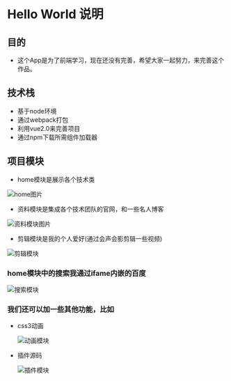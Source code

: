# Hello World 说明

## 目的

+ 这个App是为了前端学习，现在还没有完善，希望大家一起努力，来完善这个作品。

## 技术栈
+ 基于node环境
+ 通过webpack打包
+ 利用vue2.0来完善项目
+ 通过npm下载所需组件加载器
## 项目模块
+ home模块是展示各个技术类

![home图片](images/s1.jpg "Optional title")

+ 资料模块是集成各个技术团队的官网，和一些名人博客

![资料模块图片](images/s2.jpg "Optional title")

+ 剪辑模块是我的个人爱好(通过会声会影剪辑一些视频)

![剪辑模块](images/s4.jpg "Optional title")

### home模块中的搜索我通过ifame内嵌的百度

![搜索模块](images/s5.jpg "Optional title")

### 我们还可以加一些其他功能，比如
+ css3动画

  ![动画模块](images/s6.png "Optional title")
+ 插件源码

  ![插件模块](images/s7.jpg "Optional title")
